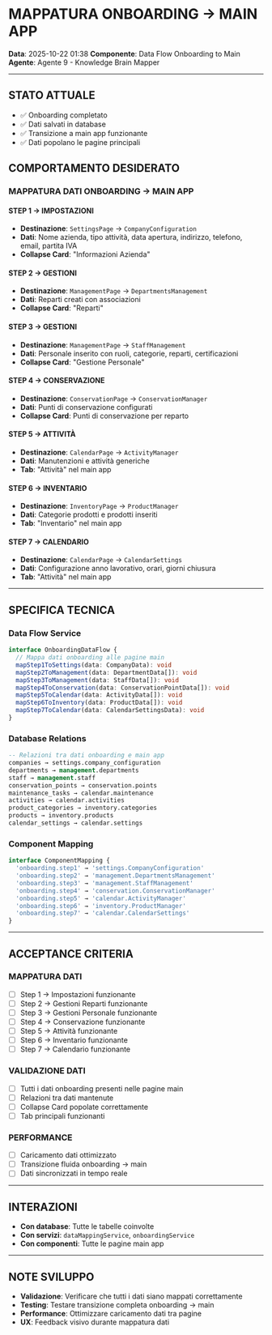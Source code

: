 # MAPPATURA ONBOARDING → MAIN APP

**Data**: 2025-10-22 01:38
**Componente**: Data Flow Onboarding to Main
**Agente**: Agente 9 - Knowledge Brain Mapper

---

## STATO ATTUALE
- ✅ Onboarding completato
- ✅ Dati salvati in database
- ✅ Transizione a main app funzionante
- ✅ Dati popolano le pagine principali

## COMPORTAMENTO DESIDERATO

### **MAPPATURA DATI ONBOARDING → MAIN APP**

#### **STEP 1 → IMPOSTAZIONI**
- **Destinazione**: `SettingsPage` → `CompanyConfiguration`
- **Dati**: Nome azienda, tipo attività, data apertura, indirizzo, telefono, email, partita IVA
- **Collapse Card**: "Informazioni Azienda"

#### **STEP 2 → GESTIONI**
- **Destinazione**: `ManagementPage` → `DepartmentsManagement`
- **Dati**: Reparti creati con associazioni
- **Collapse Card**: "Reparti"

#### **STEP 3 → GESTIONI**
- **Destinazione**: `ManagementPage` → `StaffManagement`
- **Dati**: Personale inserito con ruoli, categorie, reparti, certificazioni
- **Collapse Card**: "Gestione Personale"

#### **STEP 4 → CONSERVAZIONE**
- **Destinazione**: `ConservationPage` → `ConservationManager`
- **Dati**: Punti di conservazione configurati
- **Collapse Card**: Punti di conservazione per reparto

#### **STEP 5 → ATTIVITÀ**
- **Destinazione**: `CalendarPage` → `ActivityManager`
- **Dati**: Manutenzioni e attività generiche
- **Tab**: "Attività" nel main app

#### **STEP 6 → INVENTARIO**
- **Destinazione**: `InventoryPage` → `ProductManager`
- **Dati**: Categorie prodotti e prodotti inseriti
- **Tab**: "Inventario" nel main app

#### **STEP 7 → CALENDARIO**
- **Destinazione**: `CalendarPage` → `CalendarSettings`
- **Dati**: Configurazione anno lavorativo, orari, giorni chiusura
- **Tab**: "Attività" nel main app

---

## SPECIFICA TECNICA

### **Data Flow Service**
```typescript
interface OnboardingDataFlow {
  // Mappa dati onboarding alle pagine main
  mapStep1ToSettings(data: CompanyData): void
  mapStep2ToManagement(data: DepartmentData[]): void
  mapStep3ToManagement(data: StaffData[]): void
  mapStep4ToConservation(data: ConservationPointData[]): void
  mapStep5ToCalendar(data: ActivityData[]): void
  mapStep6ToInventory(data: ProductData[]): void
  mapStep7ToCalendar(data: CalendarSettingsData): void
}
```

### **Database Relations**
```sql
-- Relazioni tra dati onboarding e main app
companies → settings.company_configuration
departments → management.departments
staff → management.staff
conservation_points → conservation.points
maintenance_tasks → calendar.maintenance
activities → calendar.activities
product_categories → inventory.categories
products → inventory.products
calendar_settings → calendar.settings
```

### **Component Mapping**
```typescript
interface ComponentMapping {
  'onboarding.step1' → 'settings.CompanyConfiguration'
  'onboarding.step2' → 'management.DepartmentsManagement'
  'onboarding.step3' → 'management.StaffManagement'
  'onboarding.step4' → 'conservation.ConservationManager'
  'onboarding.step5' → 'calendar.ActivityManager'
  'onboarding.step6' → 'inventory.ProductManager'
  'onboarding.step7' → 'calendar.CalendarSettings'
}
```

---

## ACCEPTANCE CRITERIA

### **MAPPATURA DATI**
- [ ] Step 1 → Impostazioni funzionante
- [ ] Step 2 → Gestioni Reparti funzionante
- [ ] Step 3 → Gestioni Personale funzionante
- [ ] Step 4 → Conservazione funzionante
- [ ] Step 5 → Attività funzionante
- [ ] Step 6 → Inventario funzionante
- [ ] Step 7 → Calendario funzionante

### **VALIDAZIONE DATI**
- [ ] Tutti i dati onboarding presenti nelle pagine main
- [ ] Relazioni tra dati mantenute
- [ ] Collapse Card popolate correttamente
- [ ] Tab principali funzionanti

### **PERFORMANCE**
- [ ] Caricamento dati ottimizzato
- [ ] Transizione fluida onboarding → main
- [ ] Dati sincronizzati in tempo reale

---

## INTERAZIONI
- **Con database**: Tutte le tabelle coinvolte
- **Con servizi**: `dataMappingService`, `onboardingService`
- **Con componenti**: Tutte le pagine main app

---

## NOTE SVILUPPO
- **Validazione**: Verificare che tutti i dati siano mappati correttamente
- **Testing**: Testare transizione completa onboarding → main
- **Performance**: Ottimizzare caricamento dati tra pagine
- **UX**: Feedback visivo durante mappatura dati


